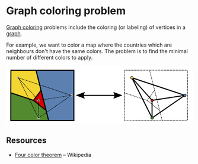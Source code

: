 # Graph coloring problem

[Graph coloring](https://en.wikipedia.org/wiki/Graph_coloring) problems include the coloring (or labeling) of vertices in a [graph](../graph/graph.md).

For example, we want to color a map where the countries which are neighbours don't have the same colors. The problem is to find the minimal number of different colors to apply.

![](../assets/graph-color-example.png)

## Resources

- [Four color theorem](https://en.wikipedia.org/wiki/Four_color_theorem) – Wikipedia